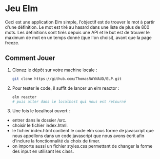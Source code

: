 # Jeu Elm

Ceci est une application Elm simple, l'objectif est de trouver le mot à partir d'une définition. Le mot est tiré au hasard dans une liste de plus de 800 mots. 
Les définitions sont tirés depuis une API et le but est de trouver le maximum de mot en un temps donné (que l'on choisi), avant que la page freeze.

## Comment Jouer

1. Clonez le dépôt sur votre machine locale :

   ```bash
   git clone https://github.com/ThomasRAYNAUD/ELP.git

2. Pour tester le code, il suffit de lancer un elm reactor :

   ```bash
   elm reactor
   # puis aller dans le localhost qui nous est retourné

3. Une fois le localhost ouvert :
- entrer dans le dossier /src.
- choisir le fichier index.html.
- le fichier index.html contient le code elm sous forme de javascript que nous appellons dans un code javascript que nous avons écrit afin d'inclure la fonctionnalité du choix de timer.
- on importe aussi un fichier styles.css permettant de changer la forme des input en utilisant les class.
